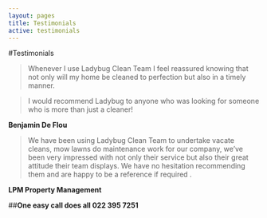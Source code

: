 ```yaml
---
layout: pages
title: Testimonials
active: testimonials
---
```


#Testimonials

> Whenever I use Ladybug Clean Team I feel reassured knowing that not only will my home be cleaned to perfection but also in a timely manner.

> I would recommend Ladybug to anyone who was looking for someone who is more than just a cleaner!

**Benjamin De Flou**

 

> We have been using Ladybug Clean Team to undertake vacate cleans, mow lawns do maintenance work for our company, we’ve been very impressed with not only their service but also their great attitude their team displays. We have no hesitation recommending them and are happy to be a reference if required .

**LPM Property Management**

##**One easy call does all 022 395 7251**